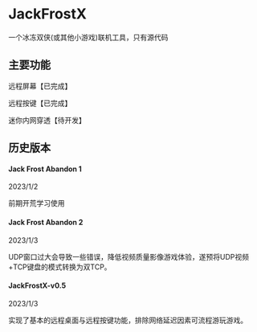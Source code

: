 # JackFrostX

一个冰冻双侠(或其他小游戏)联机工具，只有源代码

## 主要功能

远程屏幕【已完成】

远程按键【已完成】

迷你内网穿透【待开发】



## 历史版本

#### Jack Frost Abandon 1

2023/1/2

前期开荒学习使用

#### Jack Frost Abandon 2

2023/1/3

UDP窗口过大会导致一些错误，降低视频质量影像游戏体验，遂预将UDP视频+TCP键盘的模式转换为双TCP。

#### JackFrostX-v0.5

2023/1/3

实现了基本的远程桌面与远程按键功能，排除网络延迟因素可流程游玩游戏。